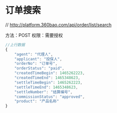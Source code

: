 # 订单搜索

// http://platform.360bao.com/api/order/list/search

方法：POST
权限：需要授权

```javascript
//上行数据
{
	"agent": "代理人",
	"applicant": "投保人",
	"orderNo": "订单号",
	"orderStatus": "paid",
	"createdTimeBegin": 1465262223,
	"createdTimeEnd": 1465348623,
	"settleTimeBegin": 1465262223,
	"settleTimeEnd": 1465348623,
	"settleNumber": "结算编号",
	"commissionStatus": "approved",
	"product": "产品名称"
}

```
